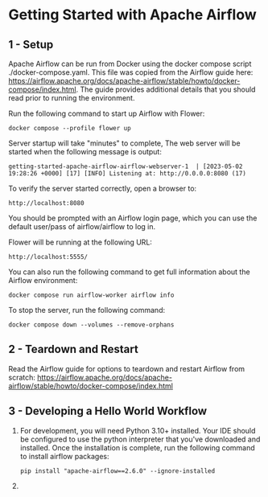 # Getting Started with Apache Airflow

## 1 - Setup

Apache Airflow can be run from Docker using the docker compose script ./docker-compose.yaml. This file was copied from the Airflow guide here: https://airflow.apache.org/docs/apache-airflow/stable/howto/docker-compose/index.html. The guide provides additional details that you should read prior to running the environment. 

Run the following command to start up Airflow with Flower:

```
docker compose --profile flower up
```

Server startup will take "minutes" to complete, The web server will be started when the following message is output:

```
getting-started-apache-airflow-airflow-webserver-1  | [2023-05-02 19:28:26 +0000] [17] [INFO] Listening at: http://0.0.0.0:8080 (17)
```

To verify the server started correctly, open a browser to: 

```
http://localhost:8080
```

You should be prompted with an Airflow login page, which you can use the default user/pass of airflow/airflow to log in. 

Flower will be running at the following URL: 

```
http://localhost:5555/
```

You can also run the following command to get full information about the Airflow environment:

```
docker compose run airflow-worker airflow info
```

To stop the server, run the following command:

```
docker compose down --volumes --remove-orphans
```

## 2 - Teardown and Restart

Read the Airflow guide for options to teardown and restart Airflow from scratch: https://airflow.apache.org/docs/apache-airflow/stable/howto/docker-compose/index.html

## 3 - Developing a Hello World Workflow

1. For development, you will need Python 3.10+ installed. Your IDE should be configured to use the python interpreter that you've downloaded and installed. Once the installation is complete, run the following command to install airflow packages: 
    ```
    pip install "apache-airflow==2.6.0" --ignore-installed
    ```
2. 